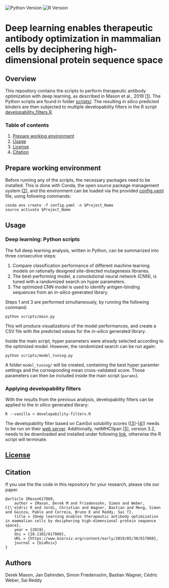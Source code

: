 ![Python Version](https://img.shields.io/badge/Python%20Version-3.7.1-blue.svg)
![R Version](https://img.shields.io/badge/R%20Version-3.6.0-green.svg)

# Deep learning enables therapeutic antibody optimization in mammalian cells by deciphering high-dimensional protein sequence space

## Overview

This repository contains the scripts to perform therapeutic antibody optimization with deep learning, as described in Mason et al., 2019 [[1](https://www.biorxiv.org/content/10.1101/617860v2.abstract)]. The Python scripts are found in folder [scripts/](scripts/). The resulting *in silico* predicted binders are then subjected to multiple developability filters in the R script [developability_filters.R](developability_filters.R).

### Table of contents

1. [Prepare working environment](#prepare-working-environment)
2. [Usage](#usage)
3. [License](#license)
4. [Citation](#citation)

## Prepare working environment

Before running any of the scripts, the necessary packages need to be installed. This is done with Conda, the open source package management system [[2](https://docs.conda.io/)], and the environment can be loaded via the provided [config.yaml](config.yaml) file, using following commands:

```
conda env create -f config.yaml -n $Project_Name
source activate $Project_Name
```

## Usage

### Deep learning: Python scripts

The full deep learning analysis, written in Python, can be summarized into three consecutive steps:

 1. Compare classification performance of different machine learning models on rationally designed site-directed mutagenesis libraries.
 2. The best-performing model, a convolutional neural network (CNN), is tuned with a randomized search on hyper parameters.
 3. The optimized CNN model is used to identify antigen-binding sequences from an *in-silico* generated library.

Steps 1 and 3 are performed simultaneously, by running the following command:

`python scripts/main.py`

This will produce visualizations of the model performances, and create a CSV file with the predicted values for the *in-silico* generated library.

Inside the main script, hyper parameters were already selected according to the optimized model. However, the randomized search can be run again:

`python scripts/model_tuning.py`

A folder `model_tuning/` will be created, containing the best hyper paramter settings and the corresponding mean cross-validated score. Those parameters can then be included inside the main script (`params`).

### Applying developability filters

With the results from the previous analysis, developability filters can be applied to the *in silico* generated library:

`R --vanilla < developability-filters.R`

The developability filter based on CamSol solubility scores ([[3](http://dx.doi.org/10.1016/j.jmb.2014.09.026)]-[[4](https://www.nature.com/articles/s41598-017-07800-w)]) needs to be run on their [web server](http://www-mvsoftware.ch.cam.ac.uk/index.php/camsolintrinsic). Additionally, netMHCIIpan [[5](https://www.ncbi.nlm.nih.gov/pubmed/29315598)], version 3.2, needs to be downloaded and installed under following [link](https://services.healthtech.dtu.dk/service.php?NetMHCIIpan-3.2), otherwise the R script will terminate.

## [License](https://raw.githubusercontent.com/dahjan/DMS_opt/master/LICENSE.md)

## Citation

If you use the the code in this repository for your research, please cite our paper.

```
@article {Mason617860,
	author = {Mason, Derek M and Friedensohn, Simon and Weber, C{\'e}dric R and Jordi, Christian and Wagner, Bastian and Meng, Simon and Gainza, Pablo and Correia, Bruno E and Reddy, Sai T},
	title = {Deep learning enables therapeutic antibody optimization in mammalian cells by deciphering high-dimensional protein sequence space},
	year = {2019},
	doi = {10.1101/617860},
	URL = {https://www.biorxiv.org/content/early/2019/05/30/617860},
	journal = {bioRxiv}
}
```

## Authors

Derek Mason, Jan Dahinden, Simon Friedensohn, Bastian Wagner, Cédric Weber, Sai Reddy
